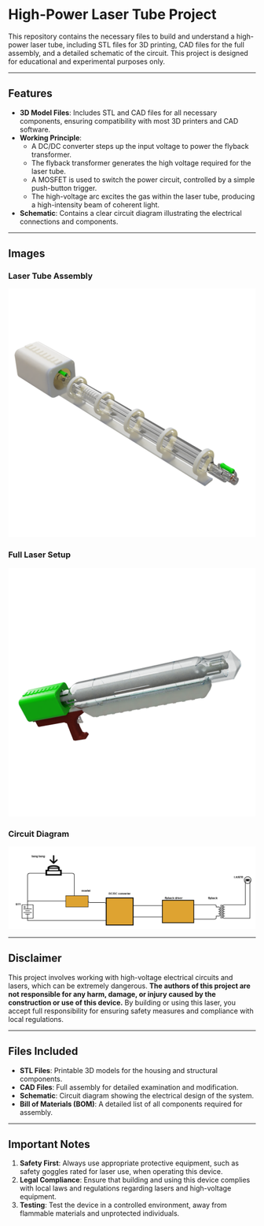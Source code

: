 # High-Power Laser Tube Project

This repository contains the necessary files to build and understand a high-power laser tube, including STL files for 3D printing, CAD files for the full assembly, and a detailed schematic of the circuit. This project is designed for educational and experimental purposes only.

---

## Features

- **3D Model Files**: Includes STL and CAD files for all necessary components, ensuring compatibility with most 3D printers and CAD software.
- **Working Principle**:
  - A DC/DC converter steps up the input voltage to power the flyback transformer.
  - The flyback transformer generates the high voltage required for the laser tube.
  - A MOSFET is used to switch the power circuit, controlled by a simple push-button trigger.
  - The high-voltage arc excites the gas within the laser tube, producing a high-intensity beam of coherent light.
- **Schematic**: Contains a clear circuit diagram illustrating the electrical connections and components.

---

## Images

### Laser Tube Assembly
![Laser Tube Assembly](./Laser_Tube_40W_2024-Dec-28_06-48-12PM-000_CustomizedView1439773068_png.png)

### Full Laser Setup
![Full Laser Setup](./assemply.png)

### Circuit Diagram
![Circuit Diagram](./Scheme-it-export-New-Project-2024-12-28-22-01.png)

---

## Disclaimer

This project involves working with high-voltage electrical circuits and lasers, which can be extremely dangerous. **The authors of this project are not responsible for any harm, damage, or injury caused by the construction or use of this device.** By building or using this laser, you accept full responsibility for ensuring safety measures and compliance with local regulations.

---

## Files Included

- **STL Files**: Printable 3D models for the housing and structural components.
- **CAD Files**: Full assembly for detailed examination and modification.
- **Schematic**: Circuit diagram showing the electrical design of the system.
- **Bill of Materials (BOM)**: A detailed list of all components required for assembly.

---

## Important Notes

1. **Safety First**: Always use appropriate protective equipment, such as safety goggles rated for laser use, when operating this device.
2. **Legal Compliance**: Ensure that building and using this device complies with local laws and regulations regarding lasers and high-voltage equipment.
3. **Testing**: Test the device in a controlled environment, away from flammable materials and unprotected individuals.


